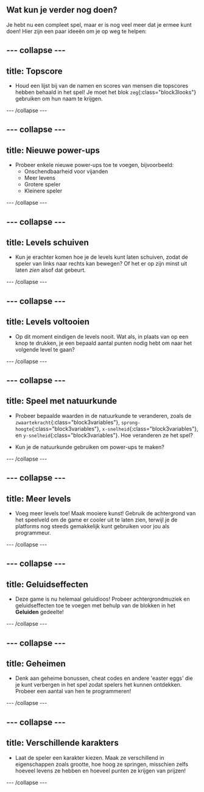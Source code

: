 ## Wat kun je verder nog doen?

Je hebt nu een compleet spel, maar er is nog veel meer dat je ermee kunt doen! Hier zijn een paar ideeën om je op weg te helpen:

--- collapse ---
---
title: Topscore
---

+ Houd een lijst bij van de namen en scores van mensen die topscores hebben behaald in het spel! Je moet het blok `zeg`{:class="block3looks"} gebruiken om hun naam te krijgen.

--- /collapse ---

--- collapse ---
---
title: Nieuwe power-ups
---

+ Probeer enkele nieuwe power-ups toe te voegen, bijvoorbeeld:
  * Onschendbaarheid voor vijanden
  * Meer levens
  * Grotere speler
  * Kleinere speler

--- /collapse ---

--- collapse ---
---
title: Levels schuiven
---

+ Kun je erachter komen hoe je de levels kunt laten schuiven, zodat de speler van links naar rechts kan bewegen? Of het er op zijn minst uit laten _zien_ alsof dat gebeurt.

--- /collapse ---

--- collapse ---
---
title: Levels voltooien
---

+ Op dit moment eindigen de levels nooit. Wat als, in plaats van op een knop te drukken, je een bepaald aantal punten nodig hebt om naar het volgende level te gaan?

--- /collapse ---

--- collapse ---
---
title: Speel met natuurkunde
---

+ Probeer bepaalde waarden in de natuurkunde te veranderen, zoals de `zwaartekracht`{:class="block3variables"}, `sprong-hoogte`{:class="block3variables"}, `x-snelheid`{:class="block3variables"}, en `y-snelheid`{:class="block3variables"}. Hoe veranderen ze het spel?

+ Kun je de natuurkunde gebruiken om power-ups te maken?

--- /collapse ---

--- collapse ---
---
title: Meer levels
---

+ Voeg meer levels toe! Maak mooiere kunst! Gebruik de achtergrond van het speelveld om de game er cooler uit te laten zien, terwijl je de platforms nog steeds gemakkelijk kunt gebruiken voor jou als programmeur.

--- /collapse ---

--- collapse ---
---
title: Geluidseffecten
---

+ Deze game is nu helemaal geluidloos! Probeer achtergrondmuziek en geluidseffecten toe te voegen met behulp van de blokken in het **Geluiden** gedeelte!

--- /collapse ---

--- collapse ---
---
title: Geheimen
---

+ Denk aan geheime bonussen, cheat codes en andere 'easter eggs' die je kunt verbergen in het spel zodat spelers het kunnen ontdekken. Probeer een aantal van hen te programmeren!

--- /collapse ---

--- collapse ---
---
title: Verschillende karakters
---

+ Laat de speler een karakter kiezen. Maak ze verschillend in eigenschappen zoals grootte, hoe hoog ze springen, misschien zelfs hoeveel levens ze hebben en hoeveel punten ze krijgen van prijzen!

--- /collapse ---